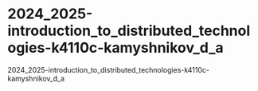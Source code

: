 # 2024_2025-introduction_to_distributed_technologies-k4110c-kamyshnikov_d_a
2024_2025-introduction_to_distributed_technologies-k4110c-kamyshnikov_d_a
